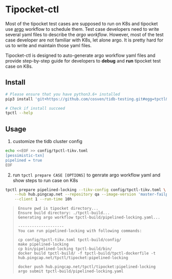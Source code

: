 # Tipocket-ctl

Most of the tipocket test cases are supposed to run on K8s and tipocket use [argo](https://github.com/argoproj/argo)
workflow to schedule them. Test case developers need to write several yaml files to
describe the *argo workflow*. However, most of the test case developer are not familiar
with K8s, let alone argo. It is pretty hard for us to write and maintain those yaml files.

Tipocket-ctl is designed to auto-generate argo workflow yaml files and provide
step-by-step guide for developers to **debug** and **run** tipocket test case on K8s.

## Install

```sh
# Please ensure that you have python3.6+ installed
pip3 install 'git+https://github.com/cosven/tidb-testing.git#egg=tpctl&subdirectory=tipocket-ctl'

# Check if install succeed
tpctl --help
```

## Usage

1. customize the tidb cluster config

```sh
echo <<EOF >> config/tpctl-tikv.toml
[pessimistic-txn]
pipelined = true
EOF
```

2. run `tpctl prepare CASE [OPTIONS]` to genrate argo workflow yaml and show steps to run case on K8s

```sh
tpctl prepare pipelined-locking --tikv-config config/tpctl-tikv.toml \
    --hub hub.pingcap.net --repository qa --image-version 'master-failpoint' --build-image \
    --client 1 --run-time 10h
```

> ```
> Ensure pwd is tipocket directory...
> Ensure build directory: ./tpctl-build...
> Generating argo workflow tpctl-build/pipelined-locking.yaml...
>
> --------------------
> You can run pipelined-locking with following commands:
>
> cp config/tpctl-tikv.toml tpctl-build/config/
> make pipelined-locking
> cp bin/pipelined-locking tpctl-build/bin/
> docker build tpctl-build/ -f tpctl-build/tpctl-dockerfile -t hub.pingcap.net/tpctl/tipocket:pipelined-locking
>
> docker push hub.pingcap.net/tpctl/tipocket:pipelined-locking
> argo submit tpctl-build/pipelined-locking.yaml
> ```
